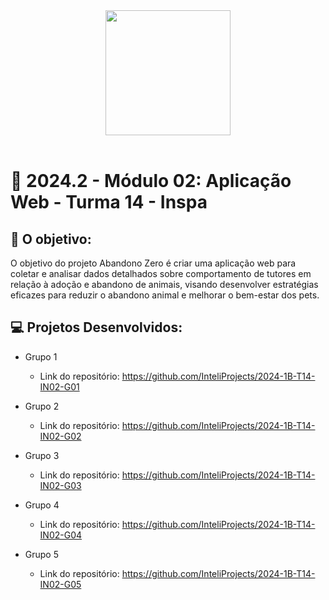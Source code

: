 <div align="center">

<img src="https://github.com/user-attachments/assets/4dd59560-cfb4-4877-8770-b50fac1c10d8" width="200"/>

</div>

<br>

# 🙋 2024.2 - Módulo 02: Aplicação Web - Turma 14 - Inspa


## 🎯 O objetivo:
O objetivo do projeto Abandono Zero é criar uma aplicação web para coletar e analisar dados detalhados sobre comportamento de tutores em relação à adoção e abandono de animais, visando desenvolver estratégias eficazes para reduzir o abandono animal e melhorar o bem-estar dos pets.

## 💻 Projetos Desenvolvidos: 

- Grupo 1 
  - Link do repositório: https://github.com/InteliProjects/2024-1B-T14-IN02-G01

- Grupo 2 
  - Link do repositório: https://github.com/InteliProjects/2024-1B-T14-IN02-G02

- Grupo 3 
  - Link do repositório: https://github.com/InteliProjects/2024-1B-T14-IN02-G03

- Grupo 4 
  - Link do repositório: https://github.com/InteliProjects/2024-1B-T14-IN02-G04

- Grupo 5 
  - Link do repositório: https://github.com/InteliProjects/2024-1B-T14-IN02-G05

